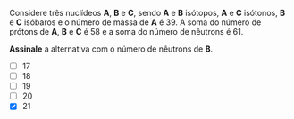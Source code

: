 Considere três nuclídeos **A**, **B** e **C**, sendo **A** e **B** isótopos, **A** e **C** isótonos, **B** e **C** isóbaros e o número de massa de **A** é $39$. A soma do número de prótons de **A**, **B** e **C** é $58$ e a soma do número de nêutrons é $61$. 

**Assinale** a alternativa com o número de nêutrons de **B**.

- [ ] $17$
- [ ] $18$
- [ ] $19$
- [ ] $20$
- [x] $21$

